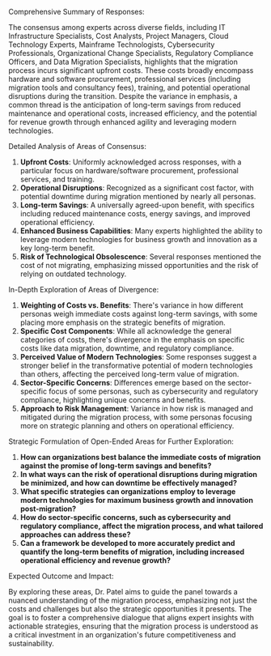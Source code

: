Comprehensive Summary of Responses:

The consensus among experts across diverse fields, including IT Infrastructure Specialists, Cost Analysts, Project Managers, Cloud Technology Experts, Mainframe Technologists, Cybersecurity Professionals, Organizational Change Specialists, Regulatory Compliance Officers, and Data Migration Specialists, highlights that the migration process incurs significant upfront costs. These costs broadly encompass hardware and software procurement, professional services (including migration tools and consultancy fees), training, and potential operational disruptions during the transition. Despite the variance in emphasis, a common thread is the anticipation of long-term savings from reduced maintenance and operational costs, increased efficiency, and the potential for revenue growth through enhanced agility and leveraging modern technologies.

Detailed Analysis of Areas of Consensus:

1. **Upfront Costs**: Uniformly acknowledged across responses, with a particular focus on hardware/software procurement, professional services, and training.
2. **Operational Disruptions**: Recognized as a significant cost factor, with potential downtime during migration mentioned by nearly all personas.
3. **Long-term Savings**: A universally agreed-upon benefit, with specifics including reduced maintenance costs, energy savings, and improved operational efficiency.
4. **Enhanced Business Capabilities**: Many experts highlighted the ability to leverage modern technologies for business growth and innovation as a key long-term benefit.
5. **Risk of Technological Obsolescence**: Several responses mentioned the cost of not migrating, emphasizing missed opportunities and the risk of relying on outdated technology.

In-Depth Exploration of Areas of Divergence:

1. **Weighting of Costs vs. Benefits**: There's variance in how different personas weigh immediate costs against long-term savings, with some placing more emphasis on the strategic benefits of migration.
2. **Specific Cost Components**: While all acknowledge the general categories of costs, there's divergence in the emphasis on specific costs like data migration, downtime, and regulatory compliance.
3. **Perceived Value of Modern Technologies**: Some responses suggest a stronger belief in the transformative potential of modern technologies than others, affecting the perceived long-term value of migration.
4. **Sector-Specific Concerns**: Differences emerge based on the sector-specific focus of some personas, such as cybersecurity and regulatory compliance, highlighting unique concerns and benefits.
5. **Approach to Risk Management**: Variance in how risk is managed and mitigated during the migration process, with some personas focusing more on strategic planning and others on operational efficiency.

Strategic Formulation of Open-Ended Areas for Further Exploration:

1. **How can organizations best balance the immediate costs of migration against the promise of long-term savings and benefits?**
2. **In what ways can the risk of operational disruptions during migration be minimized, and how can downtime be effectively managed?**
3. **What specific strategies can organizations employ to leverage modern technologies for maximum business growth and innovation post-migration?**
4. **How do sector-specific concerns, such as cybersecurity and regulatory compliance, affect the migration process, and what tailored approaches can address these?**
5. **Can a framework be developed to more accurately predict and quantify the long-term benefits of migration, including increased operational efficiency and revenue growth?**

Expected Outcome and Impact:

By exploring these areas, Dr. Patel aims to guide the panel towards a nuanced understanding of the migration process, emphasizing not just the costs and challenges but also the strategic opportunities it presents. The goal is to foster a comprehensive dialogue that aligns expert insights with actionable strategies, ensuring that the migration process is understood as a critical investment in an organization's future competitiveness and sustainability.